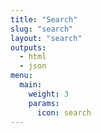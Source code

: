 ```yaml
---
title: "Search"
slug: "search"
layout: "search"
outputs:
  - html
  - json
menu:
  main:
    weight: 3
    params: 
      icon: search
---
```


